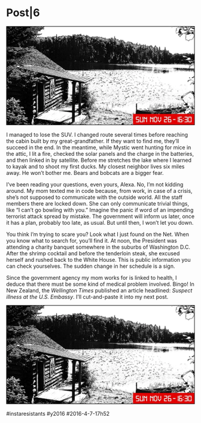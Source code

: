 # Post|6

![](_i/p006_cabin_i.webp)

I managed to lose the SUV. I changed route several times before reaching the cabin built by my great-grandfather. If they want to find me, they’ll succeed in the end. In the meantime, while Mystic went hunting for mice in the attic, I lit a fire, checked the solar panels and the charge in the batteries, and then linked in by satellite. Before me stretches the lake where I learned to kayak and to shoot my first ducks. My closest neighbor lives six miles away. He won’t bother me. Bears and bobcats are a bigger fear.

I’ve been reading your questions, even yours, Alexa. No, I’m not kidding around. My mom texted me in code because, from work, in case of a crisis, she’s not supposed to communicate with the outside world. All the staff members there are locked down. She can only communicate trivial things, like “I can’t go bowling with you.” Imagine the panic if word of an impending terrorist attack spread by mistake. The government will inform us later, once it has a plan, probably too late, as usual. But until then, I won’t let you down.

You think I’m trying to scare you? Look what I just found on the Net. When you know what to search for, you’ll find it. At noon, the President was attending a charity banquet somewhere in the suburbs of Washington D.C. After the shrimp cocktail and before the tenderloin steak, she excused herself and rushed back to the White House. This is public information you can check yourselves. The sudden change in her schedule is a sign.

Since the government agency my mom works for is linked to health, I deduce that there must be some kind of medical problem involved. Bingo! In New Zealand, the *Wellington Times* published an article headlined: *Suspect illness at the U.S. Embassy*. I’ll cut-and-paste it into my next post.

![Cabin](_i/p006_cabin_i.webp)

#instaresistants #y2016 #2016-4-7-17h52
